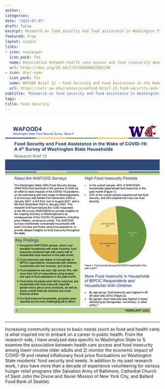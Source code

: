 ```yaml
---
author:
categories:
date: "2023-07-07"
draft: false
excerpt: Research on food security and food assistance in Washington State
featured: true
layout: single
links:
- icon: newspaper
  icon_pack: fas
  name: Association between health care access and food insecurity among lower-income older adults with multiple chronic conditions in Washington State, USA
  url: https://doi.org/10.1017/S1368980022001240
- icon: door-open
  icon_pack: fas
  name: WAFOOD Brief 12 – Food Security and Food Assistance in the Wake of COVID-19: A 4th Survey of Washington State Households
  url: https://nutr.uw.edu/resource/wafood-brief-12-food-security-and-food-assistance-in-the-wake-of-covid-19-a-4th-survey-of-washington-state-households/
subtitle: "Research on food security and food assistance in Washington State"
tags:
title: Food Security
---
```


![WAFOOD Brief 12](featured.png)

---


Increasing community access to basic needs (such as food and health care) is what inspired me to embark on a career in public health. From the research side, I have analyzed data specific to Washington State to 1) examine the association between health care access and food insecurity among lower-income older adults and 2) monitor the economic impact of COVID-19 and related inflationary food price fluctuations on Washington State residents’ food security and needs. In addition to my past research work, I also have more than a decade of experience volunteering for various hunger relief programs (the Salvation Army of Baltimore, Cathedral Church of Saint John the Divine and Xavier Mission of New York City, and Ballard Food Bank of Seattle).